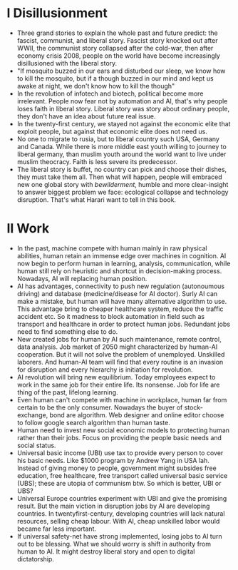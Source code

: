 # I Disillusionment
- Three grand stories to explain the whole past and future predict: the fascist, communist, and liberal story. Fascist story knocked out after WWII, the communist story collapsed after the cold-war, then after economy crisis 2008, people on the world have become increasingly disillusioned with the liberal story.
- "If mosquito buzzed in our ears and disturbed our sleep, we know how to kill the mosquito, but if a though buzzed in our mind and kept us awake at night, we don't know how to kill the though"
- In the revolution of infotech and biotech, political become more irrelevant. People now fear not by automation and AI, that's why people loses faith in liberal story. Liberal story was story about ordinary people, they don't have an idea about future real issue.
- In the twenty-first century, we stayed not against the economic elite that exploit people, but against that economic elite does not need us.
- No one to migrate to rusia, but to liberal country such USA, Germany and Canada. While there is more middle east youth willing to journey to liberal germany, than muslim youth around the world want to live under muslim theocracy. Faith is less severe its predecessor.
- The liberal story is buffet, no country can pick and choose their dishes, they must take them all. Then what will happen, people will embraced new one global story with *bewilderment*, humble and more clear-insight to answer biggest problem we face: ecological collapse and technology disruption. That's what Harari want to tell in this book.

# II Work
- In the past, machine compete with human mainly in raw physical abilities, human retain an immense edge over machines in cognition. AI now begin to perform human in learning, analysis, communication, while human still rely on heuristic and shortcut in decision-making process. Nowadays, AI will replacing human position.
- AI has advantages, connectivity to push new regulation (autonoumous driving) and database (medicine/disease for AI doctor). Surly AI can make a mistake, but human will have many alternative algorithm to use. This advantage bring to cheaper healthcare system, reduce the traffic accident etc. So it madness to block automation in field such as transport and healthcare in order to protect human jobs. Redundant jobs need to find something else to do.
- New created jobs for human by AI such maintenance, remote control, data analysis. Job market of 2050 might characterized by human-AI cooperation. But it will not solve the problem of unemployed. Unskilled laborers. And human-AI team will find that every routine is an invasion for disruption and every hierarchy is initiation for revolution.
- AI revolution will bring new equilibrium. Today employees expect to work in the same job for their entire life. Its nonsense. Job for life are thing of the past, lifelong learning.
- Even human can't compete with machine in workplace, human far from certain to be the only consumer. Nowadays the buyer of stock-exchange, bond are algorithm. Web designer and online editor choose to follow google search algorithm than human taste.
- Human need to invest new social economic models to protecting human rather than their jobs. Focus on providing the people basic needs and social status.
- Universal basic income (UBI) use tax to provide every person to cover his basic needs. Like $1000 program by Andrew Yang in USA lah. Instead of giving money to people, government might subsides free education, free healthcare, free transport called universal basic service (UBS); these are utopia of communism btw. So which is better, UBI or UBS?
- Universal Europe countries experiment with UBI and give the promising result. But the main viction in disruption jobs by AI are developing countries. In twentyfirst-century, developing countries will lack natural resources, selling cheap labour. With AI, cheap unskilled labor would became far less important.
- If universal safety-net have strong implemented, losing jobs to AI turn out to be blessing. What we should worry is shift in authority from human to AI. It might destroy liberal story and open to digital dictatorship.
